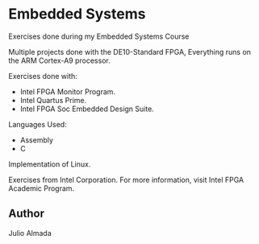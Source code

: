 # **Embedded Systems**
Exercises done during my Embedded Systems Course

Multiple projects done with the DE10-Standard FPGA, Everything runs on the ARM Cortex-A9 processor.

Exercises done with:

- Intel FPGA Monitor Program.
- Intel Quartus Prime.
- Intel FPGA Soc Embedded Design Suite.

Languages Used:

- Assembly
- C

Implementation of Linux.

Exercises from Intel Corporation.
For more information, visit Intel FPGA Academic Program.

## **Author**
Julio Almada
